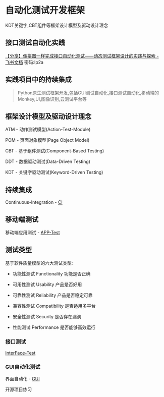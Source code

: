 # 自动化测试开发框架

KDT关键字,CBT组件等框架设计模型及驱动设计理念

## 接口测试自动化实践

[【分享】像拼图一样完成接口自动化测试——动态测试框架设计的实践与探索 - 飞书文档](https://kqnehw82cb.feishu.cn/docs/doccnIESUEAeEvVwZ8xpUbb4Isc) 密码:Ip2a

## 实践项目中的持续集成

> Python原生测试框架开发,包括GUI测试自动化,接口测试自动化,移动端的Monkey,UI,图像识别,云测试平台等

## 框架设计模型及驱动设计理念

ATM - 动作测试模型(Action-Test-Module)

POM - 页面对象模型(Page Object Model)

CBT - 基于组件测试(Component-Based Testing)

DDT - 数据驱动测试(Data-Driven Testing)

KDT - 关键字驱动测试(Keyword-Driven Testing)

## 持续集成

Continuous-Integration - [CI](https://github.com/Gavinwhy/Continuous-Integration)

## 移动端测试

移动端应用测试 - [APP-Test](https://github.com/Gavinwhy/App-Test)

## 测试类型

基于软件质量模型的六大测试类型:

* 功能性测试
Functionality 功能是否正确

* 可用性测试
Usability 产品是否好用

* 可靠性测试
Reliability 产品是否稳定可靠

* 兼容性测试
Compatibility 是否适用多平台

* 安全性测试
Security 是否存在漏洞

* 性能测试
Performance 是否能够高效运行

### 接口测试

[InterFace-Test](https://github.com/Gavinwhy/InterFace-Test)

### GUI自动化测试

界面自动化 - [GUI](https://github.com/Gavinwhy/GUI-Test)

开源项目练习
